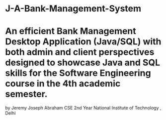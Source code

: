 # J-A-Bank-Management-System
# An efficient  Bank Management Desktop Application (Java/SQL) with both admin and client perspectives designed to showcase Java and SQL skills for the Software Engineering course in the 4th academic semester.

by Jeremy Joseph Abraham CSE 2nd Year National Institute of Technology , Delhi  
